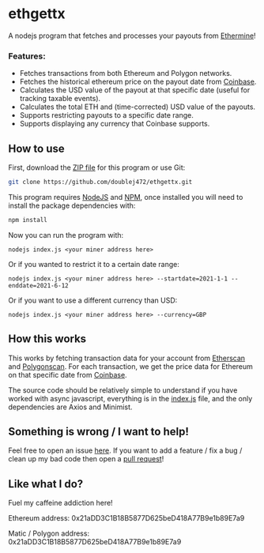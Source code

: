 # ethgettx

A nodejs program that fetches and processes your payouts from [Ethermine](https://ethermine.org/)!

### Features:
 * Fetches transactions from both Ethereum and Polygon networks.
 * Fetches the historical ethereum price on the payout date from [Coinbase](https://www.coinbase.com).
 * Calculates the USD value of the payout at that specific date (useful for tracking taxable events).
 * Calculates the total ETH and (time-corrected) USD value of the payouts.
 * Supports restricting payouts to a specific date range.
 * Supports displaying any currency that Coinbase supports.

## How to use

First, download the [ZIP file](https://github.com/doublej472/ethgettx/archive/refs/heads/master.zip) for this program or use Git:
```bash
git clone https://github.com/doublej472/ethgettx.git
```

This program requires [NodeJS](https://nodejs.org/en/) and [NPM](https://www.npmjs.com/), once installed you will need to install the package dependencies with:
```bash
npm install
```

Now you can run the program with:
```
nodejs index.js <your miner address here>
```

Or if you wanted to restrict it to a certain date range:
```
nodejs index.js <your miner address here> --startdate=2021-1-1 --enddate=2021-6-12
```

Or if you want to use a different currency than USD:
```
nodejs index.js <your miner address here> --currency=GBP
```

## How this works
This works by fetching transaction data for your account from [Etherscan](https://etherscan.io/) and [Polygonscan](https://polygonscan.com/).
For each transaction, we get the price data for Ethereum on that specific date from [Coinbase](https://www.coinbase.com).

The source code should be relatively simple to understand if you have worked with async javascript,
everything is in the [index.js](https://github.com/doublej472/ethgettx/blob/master/index.js) file, and the only dependencies are Axios and Minimist.

## Something is wrong / I want to help!
Feel free to open an issue [here](https://github.com/doublej472/ethgettx/issues).
If you want to add a feature / fix a bug / clean up my bad code then open a [pull request](https://github.com/doublej472/ethgettx/pulls)!

## Like what I do?
Fuel my caffeine addiction here!

Ethereum address: 0x21aDD3C1B18B5877D625beD418A77B9e1b89E7a9

Matic / Polygon address: 0x21aDD3C1B18B5877D625beD418A77B9e1b89E7a9
